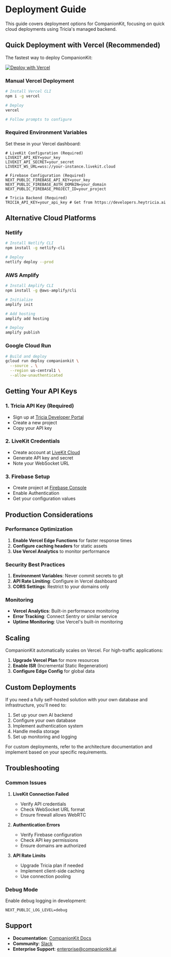 # Deployment Guide

This guide covers deployment options for CompanionKit, focusing on quick cloud deployments using Tricia's managed backend.

## Quick Deployment with Vercel (Recommended)

The fastest way to deploy CompanionKit:

[![Deploy with Vercel](https://vercel.com/button)](https://vercel.com/new/clone?repository-url=https%3A%2F%2Fgithub.com%2FTricia-42%2Fcompanion-kit)

### Manual Vercel Deployment

```bash
# Install Vercel CLI
npm i -g vercel

# Deploy
vercel

# Follow prompts to configure
```

### Required Environment Variables

Set these in your Vercel dashboard:

```env
# LiveKit Configuration (Required)
LIVEKIT_API_KEY=your_key
LIVEKIT_API_SECRET=your_secret
LIVEKIT_WS_URL=wss://your-instance.livekit.cloud

# Firebase Configuration (Required)
NEXT_PUBLIC_FIREBASE_API_KEY=your_key
NEXT_PUBLIC_FIREBASE_AUTH_DOMAIN=your_domain
NEXT_PUBLIC_FIREBASE_PROJECT_ID=your_project

# Tricia Backend (Required)
TRICIA_API_KEY=your_api_key # Get from https://developers.heytricia.ai
```

## Alternative Cloud Platforms

### Netlify

```bash
# Install Netlify CLI
npm install -g netlify-cli

# Deploy
netlify deploy --prod
```

### AWS Amplify

```bash
# Install Amplify CLI
npm install -g @aws-amplify/cli

# Initialize
amplify init

# Add hosting
amplify add hosting

# Deploy
amplify publish
```

### Google Cloud Run

```bash
# Build and deploy
gcloud run deploy companionkit \
  --source . \
  --region us-central1 \
  --allow-unauthenticated
```

## Getting Your API Keys

### 1. Tricia API Key (Required)
- Sign up at [Tricia Developer Portal](https://developers.heytricia.ai)
- Create a new project
- Copy your API key

### 2. LiveKit Credentials
- Create account at [LiveKit Cloud](https://livekit.io)
- Generate API key and secret
- Note your WebSocket URL

### 3. Firebase Setup
- Create project at [Firebase Console](https://console.firebase.google.com)
- Enable Authentication
- Get your configuration values

## Production Considerations

### Performance Optimization

1. **Enable Vercel Edge Functions** for faster response times
2. **Configure caching headers** for static assets
3. **Use Vercel Analytics** to monitor performance

### Security Best Practices

1. **Environment Variables**: Never commit secrets to git
2. **API Rate Limiting**: Configure in Vercel dashboard
3. **CORS Settings**: Restrict to your domains only

### Monitoring

- **Vercel Analytics**: Built-in performance monitoring
- **Error Tracking**: Connect Sentry or similar service
- **Uptime Monitoring**: Use Vercel's built-in monitoring

## Scaling

CompanionKit automatically scales on Vercel. For high-traffic applications:

1. **Upgrade Vercel Plan** for more resources
2. **Enable ISR** (Incremental Static Regeneration)
3. **Configure Edge Config** for global data

## Custom Deployments

If you need a fully self-hosted solution with your own database and infrastructure, you'll need to:

1. Set up your own AI backend
2. Configure your own database
3. Implement authentication system
4. Handle media storage
5. Set up monitoring and logging

For custom deployments, refer to the architecture documentation and implement based on your specific requirements.

## Troubleshooting

### Common Issues

1. **LiveKit Connection Failed**
   - Verify API credentials
   - Check WebSocket URL format
   - Ensure firewall allows WebRTC

2. **Authentication Errors**
   - Verify Firebase configuration
   - Check API key permissions
   - Ensure domains are authorized

3. **API Rate Limits**
   - Upgrade Tricia plan if needed
   - Implement client-side caching
   - Use connection pooling

### Debug Mode

Enable debug logging in development:

```env
NEXT_PUBLIC_LOG_LEVEL=debug
```

## Support

- **Documentation**: [CompanionKit Docs](https://docs.companionkit.ai)
- **Community**: [Slack](https://companionkit-community.slack.com)
- **Enterprise Support**: enterprise@companionkit.ai 